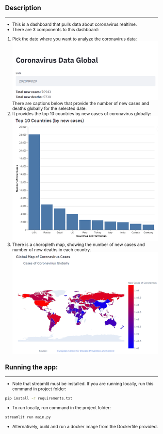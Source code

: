 ## Description
---
* This is a dashboard that pulls data about coronavirus realtime.
* There are 3 components to this dashboard:
1. Pick the date where you want to analyze the coronavirus data:
![Calendar](screenshots/date.PNG)
There are captions below that provide the number of new cases and deaths globally for the selected date.
2. It provides the top 10 countries by new cases of coronavirus globally:
![Top 10 Countries](screenshots/top_10_countries.PNG)
3. There is a choropleth map, showing the number of new cases and number of new deaths in each country.
![Choropleth Map](screenshots/choropleth.PNG)

## Running the app:
---
* Note that streamlit must be installed. If you are running locally, run this command in project folder:
```bash
pip install -r requirements.txt
```
* To run locally, run command in the project folder:
```bash
streamlit run main.py 
```
* Alternatively, build and run a docker image from the Dockerfile provided.